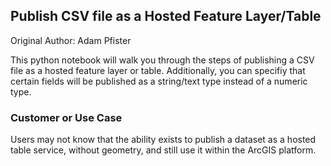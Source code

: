 ## Publish CSV file as a Hosted Feature Layer/Table

Original Author: Adam Pfister

This python notebook will walk you through the steps of publishing a CSV file as a hosted feature layer or table. Additionally, you can specifiy that certain fields will be published as a string/text type instead of a numeric type.

### Customer or Use Case

Users may not know that the ability exists to publish a dataset as a hosted table service, without geometry, and still use it within the ArcGIS platform.
